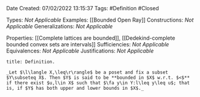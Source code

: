 <br />
<br />

Date Created: 07/02/2022 13:15:37
Tags: #Definition #Closed 

Types: _Not Applicable_
Examples: [[Bounded Open Ray]]
Constructions: _Not Applicable_
Generalizations: _Not Applicable_

Properties: [[Complete lattices are bounded]], [[Dedekind-complete bounded convex sets are intervals]]
Sufficiencies: _Not Applicable_
Equivalences: _Not Applicable_
Justifications: _Not Applicable_

``` ad-Definition
title: Definition.

_Let $\l\langle X,\leq\r\rangle$ be a poset and fix a subset $Y\subseteq X$. Then $Y$ is said to be **bounded in $X$ w.r.t. $<$** if there exist $u,l\in X$ such that $\fa y\in Y:l\leq y\leq u$; that is, if $Y$ has both upper and lower bounds in $X$._

```
